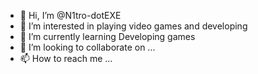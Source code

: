 - 👋 Hi, I’m @N1tro-dotEXE
- 👀 I’m interested in playing video games and developing
- 🌱 I’m currently learning Developing games
- 💞️ I’m looking to collaborate on ...
- 📫 How to reach me ...

<!---
N1tro-dotEXE/N1tro-dotEXE is a ✨ special ✨ repository because its `README.md` (this file) appears on your GitHub profile.
You can click the Preview link to take a look at your changes.
--->
